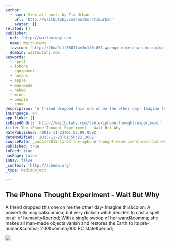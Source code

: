 ```yaml
---
author:
  - name: View all posts by Tim Urban →
    url: 'http://waitbutwhy.com/author/timurban'
    avatar: {}
related: []
publisher:
  url: 'http://waitbutwhy.com'
  name: Waitbutwhy
  favicon: 'http://28oa9i1t08037ue3m1l0i861.wpengine.netdna-cdn.com/wp-content/themes/waitbutwhy/images/favicon.ico'
  domain: waitbutwhy.com
keywords:
  - spell
  - iphone
  - equipment
  - humans
  - apple
  - man-made
  - naked
  - mines
  - people
  - know
description: 'A friend dropped this one on me the other day- Imagine this: A powerfully magical, but very dickish witch decides to cast a spell on all of humanity. With a single swoop of her wand, she makes all man-made objects vanish and restores the Earth to its pre-human, 200,000 BC state.'
inLanguage: en
app_links: []
isBasedOnUrl: 'http://waitbutwhy.com/table/iphone-thought-experiment'
title: The iPhone Thought Experiment - Wait But Why
datePublished: '2015-11-23T01:57:09.959Z'
dateModified: '2015-11-23T01:56:22.368Z'
sourcePath: _posts/2015-11-23-the-iphone-thought-experiment-wait-but-why.md
published: true
inFeed: true
hasPage: false
inNav: false
_context: 'http://schema.org'
_type: MediaObject

---
```

<article style=""><h1>The iPhone Thought Experiment - Wait But Why</h1><p>A friend dropped this one on me the other day- Imagine this&amp;colon; A powerfully magical&amp;comma; but very dickish witch decides to cast a spell on all of humanity&amp;period; With a single swoop of her wand&amp;comma; she makes all man-made objects vanish and restores the Earth to its pre-human&amp;comma; 200&amp;comma;000 BC state&amp;period;</p><img src="http://waitbutwhy.com/wp-content/uploads/2015/11/DT42-iPhone-Thought-Experiment-F.png" /></article>